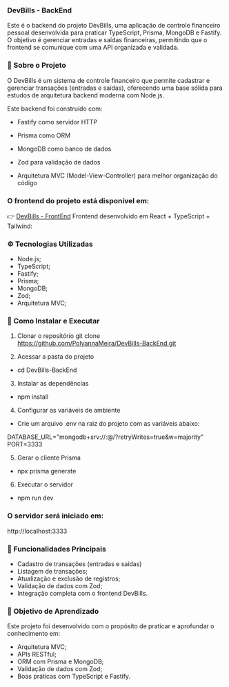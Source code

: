 ### DevBills - BackEnd

Este é o backend do projeto DevBills, uma aplicação de controle financeiro pessoal desenvolvida para praticar TypeScript, Prisma, MongoDB e Fastify.
O objetivo é gerenciar entradas e saídas financeiras, permitindo que o frontend se comunique com uma API organizada e validada.

### 📘 Sobre o Projeto

O DevBills é um sistema de controle financeiro que permite cadastrar e gerenciar transações (entradas e saídas), oferecendo uma base sólida para estudos de arquitetura backend moderna com Node.js.

Este backend foi construído com:

- Fastify como servidor HTTP

- Prisma como ORM

- MongoDB como banco de dados

- Zod para validação de dados

- Arquitetura MVC (Model-View-Controller) para melhor organização do código

### O frontend do projeto está disponível em:
👉 [DevBills - FrontEnd](https://github.com/PolyannaMeira/DevBills-FrontEnd)
Frontend desenvolvido em React + TypeScript + Tailwind:

### ⚙️ Tecnologias Utilizadas

- Node.js;
- TypeScript;
- Fastify;
- Prisma;
- MongoDB;
- Zod;
- Arquitetura MVC;

### 🚀 Como Instalar e Executar
1. Clonar o repositório
git clone https://github.com/PolyannaMeira/DevBills-BackEnd.git

2. Acessar a pasta do projeto
 - cd DevBills-BackEnd

3. Instalar as dependências
- npm install

4. Configurar as variáveis de ambiente

- Crie um arquivo .env na raiz do projeto com as variáveis abaixo:

DATABASE_URL="mongodb+srv://<usuario>:<senha>@<cluster>/<database>?retryWrites=true&w=majority"
PORT=3333

5. Gerar o cliente Prisma
- npx prisma generate

6. Executar o servidor
- npm run dev


### O servidor será iniciado em:

http://localhost:3333

### 🧠 Funcionalidades Principais

- Cadastro de transações (entradas e saídas)
- Listagem de transações;
- Atualização e exclusão de registros;
- Validação de dados com Zod;
- Integração completa com o frontend DevBills.

### 🧾 Objetivo de Aprendizado

Este projeto foi desenvolvido com o propósito de praticar e aprofundar o conhecimento em:

- Arquitetura MVC;
- APIs RESTful;
- ORM com Prisma e MongoDB;
- Validação de dados com Zod;
- Boas práticas com TypeScript e Fastify.

